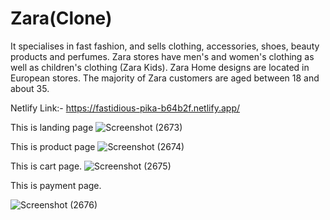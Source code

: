 # Zara(Clone)
It specialises in fast fashion, and sells clothing, accessories, shoes, beauty products and perfumes. Zara stores have men's and women's clothing as well as children's clothing (Zara Kids). Zara Home designs are located in European stores. The majority of Zara customers are aged between 18 and about 35.


Netlify Link:- https://fastidious-pika-b64b2f.netlify.app/


This is landing page
![Screenshot (2673)](https://github.com/prabhatgupta11/ZARA_Clone/assets/112754634/06f00005-c159-4a92-af83-44fe62dfa339)

This is product page
![Screenshot (2674)](https://github.com/prabhatgupta11/ZARA_Clone/assets/112754634/846991cb-39ba-4ac9-8b16-ca82385cd0c5)


This is cart page.
![Screenshot (2675)](https://github.com/prabhatgupta11/ZARA_Clone/assets/112754634/ad13a59d-2c0d-41f3-a7ea-ff124b7aa419)

This is payment page.


![Screenshot (2676)](https://github.com/prabhatgupta11/ZARA_Clone/assets/112754634/61cedf10-bead-418e-bb51-8773d6f56650)
